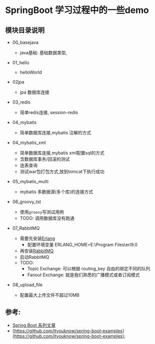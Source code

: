 
# SpringBoot 学习过程中的一些demo

## 模块目录说明
- 00_basejava
  - java基础: 基础数据类型,
- 01_hello
  - helloWorld
- 02jpa
  - jpa 数据库连接
- 03_redis
  - 简单redis连接, session-redis
- 04_mybatis
  - 简单数据库连接,mybatis 注解的方式
- 04_mybatis_xml
  - 简单数据库连接,mybatis xml配置sql的方式
  - 含数据库事务/回滚的测试
  - 连表查询
  - 测试war包打包方式,放到tomcat下执行成功
- 05_mybatis_multi
  - mybatis 多数据源(多个库)的连接方式

- 06_groovy_tst
  - 使用`groovy`写测试用例
  - TODO: 调用数据库没有跑通

- 07_RabbitMQ
  - 需要先安装[Erlang](https://www.erlang.org/downloads)
    - 配置环境变量 ERLANG_HOME=E:\Program Files\erl9.0
  - 再安装[RabbitMQ](https://www.rabbitmq.com/download.html)
  - 启动RabbitMQ
  - TODO:
    - Topic Exchange: 可以根据 routing_key 自由的绑定不同的队列
    - Fanout Exchange: 就是我们熟悉的广播模式或者订阅模式

- 08_upload_file
  - 配置最大上传文件不超过10MB
  

## 参考: 
- [Spring Boot 系列文章](http://www.ityouknow.com/spring-boot.html)  
- [https://github.com/ityouknow/spring-boot-examples](https://github.com/ityouknow/spring-boot-examples);
